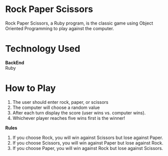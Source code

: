 # Rock Paper Scissors
Rock Paper Scissors, a Ruby program, is the classic game using Object Oriented Programming to play against the computer. <br />


# Technology Used
<b>BackEnd</b> <br />
Ruby <br />


# How to Play
1. The user should enter rock, paper, or scissors 
2. The computer will choose a random value
3. After each turn display the score (user wins vs. computer wins).
4. Whichever player reaches five wins first is the winner!

<b>Rules </b>
1. If you choose Rock, you will win against Scissors but lose against Paper. 
2. If you choose Scissors, you will win against Paper but lose against Rock. 
3. If you choose Paper, you will win against Rock but lose against Scissors.
